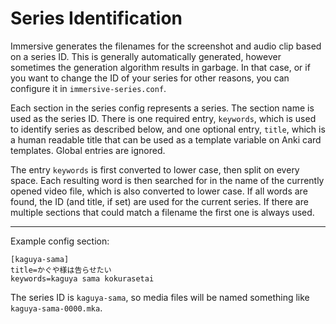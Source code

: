 # Series Identification

Immersive generates the filenames for the screenshot and audio clip based on a
series ID. This is generally automatically generated, however sometimes the
generation algorithm results in garbage. In that case, or if you want to
change the ID of your series for other reasons, you can configure it in
`immersive-series.conf`.

Each section in the series config represents a series. The section name is
used as the series ID. There is one required entry, `keywords`, which is used
to identify series as described below, and one optional entry, `title`, which
is a human readable title that can be used as a template variable on Anki card
templates. Global entries are ignored.

The entry `keywords` is first converted to lower case, then split on every
space. Each resulting word is then searched for in the name of the currently
opened video file, which is also converted to lower case. If all words are
found, the ID (and title, if set) are used for the current series. If there
are multiple sections that could match a filename the first one is always
used.

---

Example config section:

```
[kaguya-sama]
title=かぐや様は告らせたい
keywords=kaguya sama kokurasetai
```

The series ID is `kaguya-sama`, so media files will be named something like
`kaguya-sama-0000.mka`.
